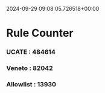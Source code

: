 2024-09-29 09:08:05.726518+00:00
# Rule Counter 
 ### UCATE : 484614

 ### Veneto : 82042

 ### Allowlist : 13930